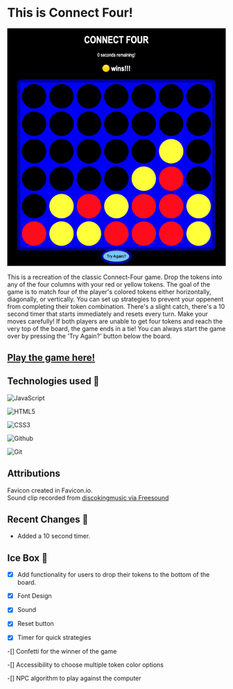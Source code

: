 # This is Connect Four!

![A semi-completed game of Connect-Four on a 6x7 board with 42 token inserts.](images/Connect-FourMainPage3.png)

This is a recreation of the classic Connect-Four game.  Drop the tokens into any of the four columns with your red or yellow tokens. The goal of the game is to match four of the player's colored tokens either horizontally, diagonally, or vertically.  You can set up strategies to prevent your oppenent from completing their token combination.  There's a slight catch, there's a 10 second timer that starts immediately and resets every turn.  Make your moves carefully! If both players are unable to get four tokens and reach the very top of the board, the game ends in a tie!  You can always start the game over by pressing the 'Try Again?' button below the board.

## [Play the game here!](https://rm-connectfour.netlify.app/)

## Technologies used 💾
![JavaScript](https://img.shields.io/badge/JavaScript-323330?style=for-the-badge&logo=javascript&logoColor=F7DF1E)

![HTML5](https://img.shields.io/badge/HTML5-E34F26?style=for-the-badge&logo=html5&logoColor=white)

![CSS3](https://img.shields.io/badge/CSS3-1572B6?style=for-the-badge&logo=css3&logoColor=white)

![Github](https://img.shields.io/badge/GitHub-100000?style=for-the-badge&logo=github&logoColor=white)

![Git](https://img.shields.io/badge/GIT-E44C30?style=for-the-badge&logo=git&logoColor=white)

 
## Attributions
  Favicon created in Favicon.io.  
  Sound clip recorded from [discokingmusic via Freesound](https://freesound.org/people/discokingmusic/sounds/271387/)


## Recent Changes 🧹
- Added a 10 second timer.

## Ice Box 🧊
-[X] Add functionality for users to drop their tokens to the bottom of the board.

-[X] Font Design

-[X] Sound

-[X] Reset button

-[X] Timer for quick strategies

-[] Confetti for the winner of the game

-[] Accessibility to choose multiple token color options

-[] NPC algorithm to play against the computer